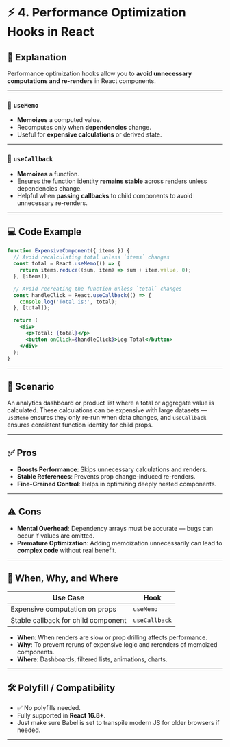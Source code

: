 
# ⚡ 4. Performance Optimization Hooks in React

## 📖 Explanation

Performance optimization hooks allow you to **avoid unnecessary computations and re-renders** in React components.

---

### 🔑 `useMemo`

- **Memoizes** a computed value.
- Recomputes only when **dependencies** change.
- Useful for **expensive calculations** or derived state.

---

### 🔁 `useCallback`

- **Memoizes** a function.
- Ensures the function identity **remains stable** across renders unless dependencies change.
- Helpful when **passing callbacks** to child components to avoid unnecessary re-renders.

---

## 💻 Code Example

```jsx
function ExpensiveComponent({ items }) {
  // Avoid recalculating total unless `items` changes
  const total = React.useMemo(() => {
    return items.reduce((sum, item) => sum + item.value, 0);
  }, [items]);

  // Avoid recreating the function unless `total` changes
  const handleClick = React.useCallback(() => {
    console.log('Total is:', total);
  }, [total]);

  return (
    <div>
      <p>Total: {total}</p>
      <button onClick={handleClick}>Log Total</button>
    </div>
  );
}
```

---

## 🧩 Scenario

An analytics dashboard or product list where a total or aggregate value is calculated. These calculations can be expensive with large datasets — `useMemo` ensures they only re-run when data changes, and `useCallback` ensures consistent function identity for child props.

---

## ✅ Pros

- **Boosts Performance**: Skips unnecessary calculations and renders.
- **Stable References**: Prevents prop change-induced re-renders.
- **Fine-Grained Control**: Helps in optimizing deeply nested components.

---

## ⚠️ Cons

- **Mental Overhead**: Dependency arrays must be accurate — bugs can occur if values are omitted.
- **Premature Optimization**: Adding memoization unnecessarily can lead to **complex code** without real benefit.

---

## 🧠 When, Why, and Where

| Use Case                            | Hook         |
|-------------------------------------|--------------|
| Expensive computation on props      | `useMemo`    |
| Stable callback for child component | `useCallback`|

- **When**: When renders are slow or prop drilling affects performance.
- **Why**: To prevent reruns of expensive logic and rerenders of memoized components.
- **Where**: Dashboards, filtered lists, animations, charts.

---

## 🛠 Polyfill / Compatibility

- ✅ No polyfills needed.
- Fully supported in **React 16.8+**.
- Just make sure Babel is set to transpile modern JS for older browsers if needed.

---


